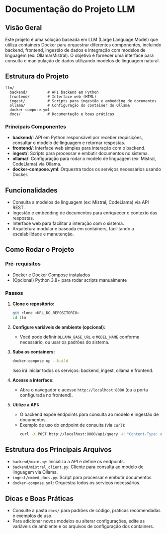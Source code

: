 # Documentação do Projeto LLM

## Visão Geral

Este projeto é uma solução baseada em LLM (Large Language Model) que utiliza containers Docker para orquestrar diferentes componentes, incluindo backend, frontend, ingestão de dados e integração com modelos de linguagem (ex: Ollama/Mistral). O objetivo é fornecer uma interface para consulta e manipulação de dados utilizando modelos de linguagem natural.

## Estrutura do Projeto

```
llm/
  backend/         # API backend em Python
  frontend/        # Interface web (HTML)
  ingest/          # Scripts para ingestão e embedding de documentos
  ollama/          # Configuração do container do Ollama
  docker-compose.yml
  docs/            # Documentação e boas práticas
```

### Principais Componentes

- **backend/**: API em Python responsável por receber requisições, consultar o modelo de linguagem e retornar respostas.
- **frontend/**: Interface web simples para interação com o backend.
- **ingest/**: Scripts para processar e embutir documentos no sistema.
- **ollama/**: Configuração para rodar o modelo de linguagem (ex: Mistral, CodeLlama) via Ollama.
- **docker-compose.yml**: Orquestra todos os serviços necessários usando Docker.

## Funcionalidades

- Consulta a modelos de linguagem (ex: Mistral, CodeLlama) via API REST.
- Ingestão e embedding de documentos para enriquecer o contexto das respostas.
- Interface web para facilitar a interação com o sistema.
- Arquitetura modular e baseada em containers, facilitando a escalabilidade e manutenção.

## Como Rodar o Projeto

### Pré-requisitos

- Docker e Docker Compose instalados
- (Opcional) Python 3.8+ para rodar scripts manualmente

### Passos

1. **Clone o repositório:**
   ```sh
   git clone <URL_DO_REPOSITORIO>
   cd llm
   ```

2. **Configure variáveis de ambiente (opcional):**
   - Você pode definir `OLLAMA_BASE_URL` e `MODEL_NAME` conforme necessário, ou usar os padrões do sistema.

3. **Suba os containers:**
   ```sh
   docker-compose up --build
   ```
   Isso irá iniciar todos os serviços: backend, ingest, ollama e frontend.

4. **Acesse a interface:**
   - Abra o navegador e acesse `http://localhost:8080` (ou a porta configurada no frontend).

5. **Utilize a API:**
   - O backend expõe endpoints para consulta ao modelo e ingestão de documentos.
   - Exemplo de uso do endpoint de consulta (via `curl`):
     ```sh
     curl -X POST http://localhost:8000/api/query -H "Content-Type: application/json" -d '{"prompt": "Explique o que é LLM."}'
     ```

## Estrutura dos Principais Arquivos

- `backend/main.py`: Inicializa a API e define os endpoints.
- `backend/mistral_client.py`: Cliente para consulta ao modelo de linguagem via Ollama.
- `ingest/embed_docs.py`: Script para processar e embutir documentos.
- `docker-compose.yml`: Orquestra todos os serviços necessários.

## Dicas e Boas Práticas

- Consulte a pasta `docs/` para padrões de código, práticas recomendadas e exemplos de uso.
- Para adicionar novos modelos ou alterar configurações, edite as variáveis de ambiente e os arquivos de configuração dos containers. 